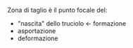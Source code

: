 Zona di taglio
è il punto focale del:
- "nascita" dello truciolo <- formazione
- asportazione
- deformazione